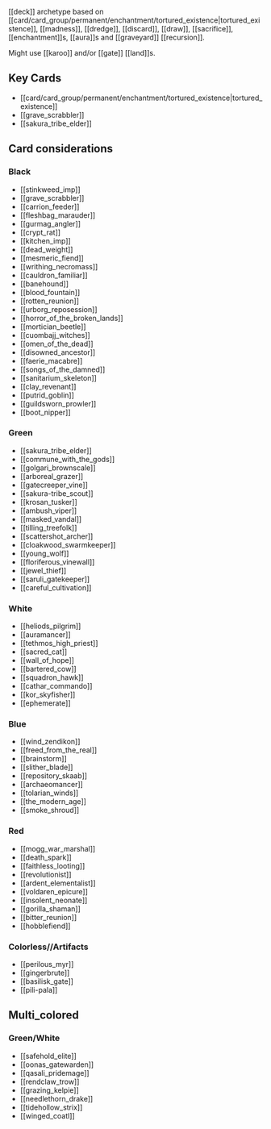 [[deck]] archetype based on [[card/card_group/permanent/enchantment/tortured_existence|tortured_existence]], [[madness]], [[dredge]], [[discard]], [[draw]], [[sacrifice]], [[enchantment]]s, [[aura]]s and [[graveyard]] [[recursion]].

Might use [[karoo]] and/or [[gate]] [[land]]s.

## Key Cards
* [[card/card_group/permanent/enchantment/tortured_existence|tortured_existence]]
* [[grave_scrabbler]]
* [[sakura_tribe_elder]]

## Card considerations
### Black
* [[stinkweed_imp]]
* [[grave_scrabbler]]
* [[carrion_feeder]]
* [[fleshbag_marauder]]
* [[gurmag_angler]]
* [[crypt_rat]]
* [[kitchen_imp]]
* [[dead_weight]]
* [[mesmeric_fiend]]
* [[writhing_necromass]]
* [[cauldron_familiar]]
* [[banehound]]
* [[blood_fountain]]
* [[rotten_reunion]]
* [[urborg_reposession]]
* [[horror_of_the_broken_lands]]
* [[mortician_beetle]]
* [[cuombajj_witches]]
* [[omen_of_the_dead]]
* [[disowned_ancestor]]
* [[faerie_macabre]]
* [[songs_of_the_damned]]
* [[sanitarium_skeleton]]
* [[clay_revenant]]
* [[putrid_goblin]]
* [[guildsworn_prowler]]
* [[boot_nipper]]

### Green
* [[sakura_tribe_elder]]
* [[commune_with_the_gods]]
* [[golgari_brownscale]]
* [[arboreal_grazer]]
* [[gatecreeper_vine]]
* [[sakura-tribe_scout]]
* [[krosan_tusker]]
* [[ambush_viper]]
* [[masked_vandal]]
* [[tilling_treefolk]]
* [[scattershot_archer]]
* [[cloakwood_swarmkeeper]]
* [[young_wolf]]
* [[floriferous_vinewall]]
* [[jewel_thief]]
* [[saruli_gatekeeper]]
* [[careful_cultivation]]

### White
* [[heliods_pilgrim]]
* [[auramancer]]
* [[tethmos_high_priest]]
* [[sacred_cat]]
* [[wall_of_hope]]
* [[bartered_cow]]
* [[squadron_hawk]]
* [[cathar_commando]]
* [[kor_skyfisher]]
* [[ephemerate]]

### Blue
* [[wind_zendikon]]
* [[freed_from_the_real]]
* [[brainstorm]]
* [[slither_blade]]
* [[repository_skaab]]
* [[archaeomancer]]
* [[tolarian_winds]]
* [[the_modern_age]]
* [[smoke_shroud]]

### Red
* [[mogg_war_marshal]]
* [[death_spark]]
* [[faithless_looting]]
* [[revolutionist]]
* [[ardent_elementalist]]
* [[voldaren_epicure]]
* [[insolent_neonate]]
* [[gorilla_shaman]]
* [[bitter_reunion]]
* [[hobblefiend]]

### Colorless//Artifacts
* [[perilous_myr]]
* [[gingerbrute]]
* [[basilisk_gate]]
* [[pili-pala]]

## Multi_colored
### Green/White
* [[safehold_elite]]
* [[oonas_gatewarden]]
* [[qasali_pridemage]]
* [[rendclaw_trow]]
* [[grazing_kelpie]]
* [[needlethorn_drake]]
* [[tidehollow_strix]]
* [[winged_coatl]]